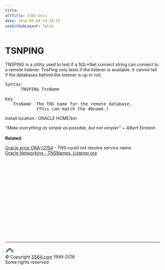 ```yaml
---
title:
altTitle: SS64 Docs
date: 2016-09-04 19:26:55
useGithubLayout: false
---
```

<!-- #BeginLibraryItem "/Library/head_ora.lbi" --><!-- #EndLibraryItem --><h1>TSNPING</h1> 
<p>TNSPING is a utility used to test if a SQL*Net connect string can connect to a remote listener. TnsPing only tests if the listener is available. It cannot tell if the databases behind the listener is up or not.</p>
<pre>Syntax:
      TNSPING <i>TnsName
</i>
Key<i>
   TnsName</i>  The TNS name for the remote database.
            (This can match the dbname.)</pre>
<p>Install location :  ORACLE HOME/bin</p>
<p><span class="quote"><i>“Make everything as simple as possible, but not simpler” ~ Albert Einstein</i></span><b><br>
<br>
Related:</b></p>
<p><a href="syntax-ora-12154.html">Oracle error ORA-12154</a> - TNS:could not resolve service name.<br>
<a href="syntax-tnsnames.html">Oracle Networking - TNSNames, Listener.ora</a><br>
</p><!-- #BeginLibraryItem "/Library/foot_ora.lbi" --><p><script async="" src="//pagead2.googlesyndication.com/pagead/js/adsbygoogle.js"></script>
<!-- oracle-footer -->
<ins class="adsbygoogle" style="display:inline-block;width:300px;height:250px" data-ad-client="ca-pub-6140977852749469" data-ad-slot="4275490898"></ins>
<script>
(adsbygoogle = window.adsbygoogle || []).push({});
</script></p>
<hr>
<div id="bl" class="footer"><a href="#"><img src="../images/top.png" width="30" height="22" alt="Back to the Top"></a></div>
<div id="br" class="footer, tagline">© Copyright <a href="http://ss64.com/">SS64.com</a> 1999-2016<br>
Some rights reserved</div><!-- #EndLibraryItem -->

